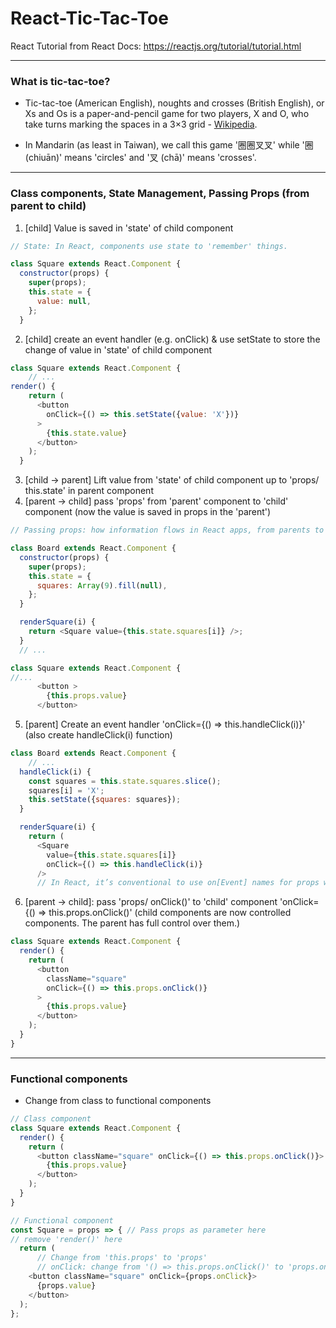 # React-Tic-Tac-Toe

React Tutorial from React Docs: https://reactjs.org/tutorial/tutorial.html

---

### What is tic-tac-toe?  

- Tic-tac-toe (American English), noughts and crosses (British English), or Xs and Os is a paper-and-pencil game for two players, X and O, who take turns marking the spaces in a 3×3 grid - [Wikipedia](https://en.wikipedia.org/wiki/Tic-tac-toe).

- In Mandarin (as least in Taiwan), we call this game '圈圈叉叉' while '圈 (chiuān)' means 'circles' and '叉 (chā)' means 'crosses'.

---

### Class components, State Management, Passing Props (from parent to child)

1. [child] Value is saved in 'state' of child component

```javascript
// State: In React, components use state to 'remember' things.

class Square extends React.Component {
  constructor(props) {
    super(props);
    this.state = {
      value: null,
    };
  }
```

2. [child] create an event handler (e.g. onClick) & use setState to store the change of value in 'state' of child component

```javascript
class Square extends React.Component {
    // ...
render() {
    return (
      <button
        onClick={() => this.setState({value: 'X'})}
      >
        {this.state.value}
      </button>
    );
  }
```

3. [child -> parent] Lift value from 'state' of child component up to 'props/ this.state' in parent component
4. [parent ->  child] pass 'props' from 'parent' component to 'child' component (now the value is saved in props in the 'parent')

```javascript
// Passing props: how information flows in React apps, from parents to children. The parent component can pass the state back down to the children by using props.

class Board extends React.Component {
  constructor(props) {
    super(props);
    this.state = {
      squares: Array(9).fill(null),
    };
  }

  renderSquare(i) {
    return <Square value={this.state.squares[i]} />;
  }
  // ...
```

```javascript
class Square extends React.Component {
//...
      <button >
        {this.props.value}
      </button>
```

5. [parent] Create an event handler 'onClick={() => this.handleClick(i)}' (also create handleClick(i) function)

```javascript
class Board extends React.Component {
    // ...
  handleClick(i) {
    const squares = this.state.squares.slice();
    squares[i] = 'X';
    this.setState({squares: squares});
  }

  renderSquare(i) {
    return (
      <Square
        value={this.state.squares[i]}
        onClick={() => this.handleClick(i)}
      />
      // In React, it’s conventional to use on[Event] names for props which represent events and handle[Event] for the methods which handle the events.
```


6. [parent ->  child]: pass 'props/ onClick()' to 'child' component 'onClick={() => this.props.onClick()' (child components are now controlled components. The parent has full control over them.)

```javascript
class Square extends React.Component {
  render() {
    return (
      <button
        className="square"
        onClick={() => this.props.onClick()}
      >
        {this.props.value}
      </button>
    );
  }
}
```
---

### Functional components

- Change from class to functional components

```javascript
// Class component
class Square extends React.Component {
  render() {
    return (
      <button className="square" onClick={() => this.props.onClick()}>
        {this.props.value}
      </button>
    );
  }
}

// Functional component
const Square = props => { // Pass props as parameter here
// remove 'render()' here
  return (
      // Change from 'this.props' to 'props'
      // onClick: change from '() => this.props.onClick()' to 'props.onClick'
    <button className="square" onClick={props.onClick}> 
      {props.value}
    </button>
  );
};
```





```javascript
```
```javascript
```
```javascript
```
```javascript
```
```javascript
```
```javascript
```
```javascript
```
```javascript
```
```javascript
```
```javascript
```
```javascript
```
```javascript
```
```javascript
```
```javascript
```
```javascript
```
```javascript
```
```javascript
```
